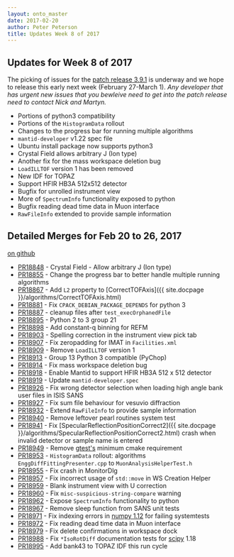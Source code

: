 ```yaml
---
layout: onto_master
date: 2017-02-20
author: Peter Peterson
title: Updates Week 8 of 2017
---
```

Updates for Week 8 of 2017
--------------------------

The picking of issues for the [patch release 3.9.1](https://github.com/mantidproject/mantid/issues?utf8=%E2%9C%93&q=milestone%3A%22Release%203.9.1%22%20) is underway and we hope to release this early next week (February 27-March 1). *Any developer that has urgent new issues that you bewleive need to get into the patch release need to contact Nick and Martyn.*

* Portions of python3 compatibility
* Portions of the `HistogramData` rollout
* Changes to the progress bar for running multiple algorithms
* `mantid-developer` v1.22 spec file
* Ubuntu install package now supports python3
* Crystal Field allows arbitrary J (Ion type)
* Another fix for the mass workspace deletion bug
* `LoadILLTOF` version 1 has been removed
* New IDF for TOPAZ
* Support HFIR HB3A 512x512 detector
* Bugfix for unrolled instrument view
* More of `SpectrumInfo` functionality exposed to python
* Bugfix reading dead time data in Muon interface
* `RawFileInfo` extended to provide sample information

Detailed Merges for Feb 20 to 26, 2017
--------------------------------------
[on github](https://github.com/mantidproject/mantid/pulls?q=is%3Apr+merged%3A2017-02-21..2017-02-26)

* [PR18848](https://github.com/mantidproject/mantid/pull/18848) - Crystal Field - Allow arbitrary J (Ion type)
* [PR18855](https://github.com/mantidproject/mantid/pull/18855) - Change the progress bar to better handle multiple running algorithms
* [PR18867](https://github.com/mantidproject/mantid/pull/18867) - Add `L2` property to [CorrectTOFAxis]({{ site.docpage }}/algorithms/CorrectTOFAxis.html)
* [PR18881](https://github.com/mantidproject/mantid/pull/18881) - Fix `CPACK_DEBIAN_PACKAGE_DEPENDS` for python 3
* [PR18887](https://github.com/mantidproject/mantid/pull/18887) - cleanup files after `test_execOrphanedFile`
* [PR18895](https://github.com/mantidproject/mantid/pull/18895) - Python 2 to 3 group 21
* [PR18898](https://github.com/mantidproject/mantid/pull/18898) - Add constant-q binning for REFM
* [PR18903](https://github.com/mantidproject/mantid/pull/18903) - Spelling correction in the instrument view pick tab
* [PR18907](https://github.com/mantidproject/mantid/pull/18907) - Fix zeropadding for IMAT in `Facilities.xml`
* [PR18909](https://github.com/mantidproject/mantid/pull/18909) - Remove `LoadILLTOF` version 1
* [PR18913](https://github.com/mantidproject/mantid/pull/18913) - Group 13 Python 3 compatible (PyChop)
* [PR18914](https://github.com/mantidproject/mantid/pull/18914) - Fix mass workspace deletion bug
* [PR18918](https://github.com/mantidproject/mantid/pull/18918) - Enable Mantid to support HFIR HB3A 512 x 512 detector
* [PR18919](https://github.com/mantidproject/mantid/pull/18919) - Update `mantid-developer.spec`
* [PR18926](https://github.com/mantidproject/mantid/pull/18926) - Fix wrong detector selection when loading high angle bank user files in ISIS SANS
* [PR18927](https://github.com/mantidproject/mantid/pull/18927) - Fix sum file behaviour for vesuvio diffraction
* [PR18932](https://github.com/mantidproject/mantid/pull/18932) - Extend `RawFileInfo` to provide sample information
* [PR18940](https://github.com/mantidproject/mantid/pull/18940) - Remove leftover pearl routines system test
* [PR18941](https://github.com/mantidproject/mantid/pull/18941) - Fix [SpecularReflectionPositionCorrect2]({{ site.docpage }}/algorithms/SpecularReflectionPositionCorrect2.html) crash when invalid detector or sample name is entered
* [PR18949](https://github.com/mantidproject/mantid/pull/18949) - Remove [gtest's](https://github.com/google/googletest/) minimum cmake requirement
* [PR18953](https://github.com/mantidproject/mantid/pull/18953) - `HistogramData` rollout: algorithms `EnggDiffFittingPresenter.cpp` to `MuonAnalysisHelperTest.h`
* [PR18955](https://github.com/mantidproject/mantid/pull/18955) - Fix crash in MonitorDlg
* [PR18957](https://github.com/mantidproject/mantid/pull/18957) - Fix incorrect usage of `std::move` in WS Creation Helper
* [PR18959](https://github.com/mantidproject/mantid/pull/18959) - Blank instrument view with U correction
* [PR18960](https://github.com/mantidproject/mantid/pull/18960) - Fix `misc-suspicious-string-compare` warning
* [PR18962](https://github.com/mantidproject/mantid/pull/18962) - Expose `SpectrumInfo` functionality to python
* [PR18967](https://github.com/mantidproject/mantid/pull/18967) - Remove sleep function from SANS unit tests
* [PR18971](https://github.com/mantidproject/mantid/pull/18971) - Fix indexing errors in [numpy 1.12](https://docs.scipy.org/doc/numpy/) for failing systemtests
* [PR18972](https://github.com/mantidproject/mantid/pull/18972) - Fix reading dead time data in Muon interface
* [PR18979](https://github.com/mantidproject/mantid/pull/18979) - Fix delete confirmations in workspace dock
* [PR18988](https://github.com/mantidproject/mantid/pull/18988) - Fix `*IsoRotDiff` documentation tests for [scipy](https://scipy.org/) 1.18
* [PR18995](https://github.com/mantidproject/mantid/pull/18995) - Add bank43 to TOPAZ IDF this run cycle
